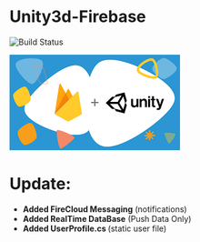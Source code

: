 # Unity3d-Firebase
![Build Status](https://travis-ci.org/joemccann/dillinger.svg?branch=master)

![pic](https://github.com/GeniusWeeb/Unity3d-Firebase/blob/master/unity.png)



# Update: 
<ul style="list-style-type:disc">
 <li><b> Added FireCloud Messaging</b> (notifications)</li>
<li><b>Added RealTime DataBase</b> (Push Data Only) </li>
<li><b>Added UserProfile.cs </b>(static user file)</li>
</ul>


